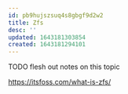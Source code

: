 ```yaml
---
id: pb9hujszsuq4s8gbgf9d2w2
title: Zfs
desc: ''
updated: 1643181303854
created: 1643181294101
---
```



TODO flesh out notes on this topic

<https://itsfoss.com/what-is-zfs/>
